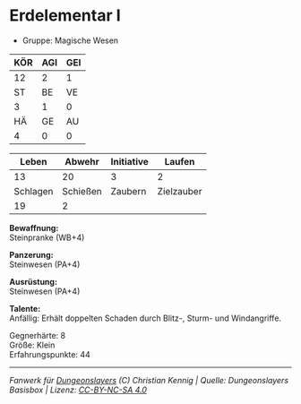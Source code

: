 # Erdelementar I  
- Gruppe: Magische Wesen  

| KÖR | AGI | GEI |  
| --- | --- | --- |  
| 12  | 2   | 1   |
| ST  | BE  | VE  |  
| 3   | 1   | 0   |
| HÄ  | GE  | AU  |  
| 4   | 0   | 0   |


| Leben    | Abwehr   | Initiative | Laufen     |
| -------- | -------- | ---------- | ---------- |
| 13       | 20       | 3          | 2          |
| Schlagen | Schießen | Zaubern    | Zielzauber |
| 19       | 2        |            |            |

**Bewaffnung:**  
Steinpranke (WB+4)

**Panzerung:**  
Steinwesen (PA+4)

**Ausrüstung:**  
Steinwesen (PA+4)

**Talente:**  
Anfällig: Erhält doppelten Schaden durch Blitz-, Sturm- und Windangriffe. 


Gegnerhärte: 8  
Größe: Klein  
Erfahrungspunkte: 44  



___
*Fanwerk für [Dungeonslayers](https://www.dungeonslayers.net/) (C) Christian Kennig | Quelle: Dungeonslayers Basisbox | Lizenz: [CC-BY-NC-SA 4.0](https://creativecommons.org/licenses/by-nc-sa/4.0/deed.de)*